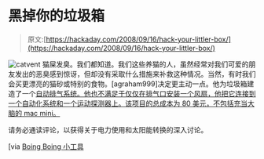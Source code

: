 # 黑掉你的垃圾箱

> 原文:[https://hackaday.com/2008/09/16/hack-your-littler-box/](https://hackaday.com/2008/09/16/hack-your-littler-box/)

![](../Images/0c2c7ff7a4d722227563a4eb9e805c29.png "catvent")
猫屎发臭。我们都知道。我们这些养猫的人，虽然经常对我们可爱的朋友发出的恶臭感到惊讶，但却没有采取什么措施来补救这种情况。当然，有时我们会买更漂亮的猫砂或特别的食物。[agraham999]决定更主动一点。他为垃圾箱建造了一个[自动排气系统。他也不满足于仅仅在排气口安装一个风扇，他把它连接到一个自动化系统和一个运动探测器上。该项目的总成本为 80 美元，不包括充当大脑的 mac mini。](http://forums.treehugger.com/viewtopic.php?f=2&t=6186)

请务必通读评论，以获得关于电力使用和太阳能转换的深入讨论。

[via [Boing Boing 小工具](http://gadgets.boingboing.net/2008/09/15/alans-diy-cat-jet-li.html)